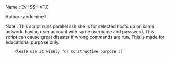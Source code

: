 Name	:	Evil SSH v1.0

Author	:	abdulnine7

Note	:	This script runs parallel ssh shells for selected hosts
		up on same network, having user account with same
		username and password.
		This script can cause great disaster if wrong commands
		are run. This is made for educational purpose only.

		Please use it wisely for constructive purpose :)

